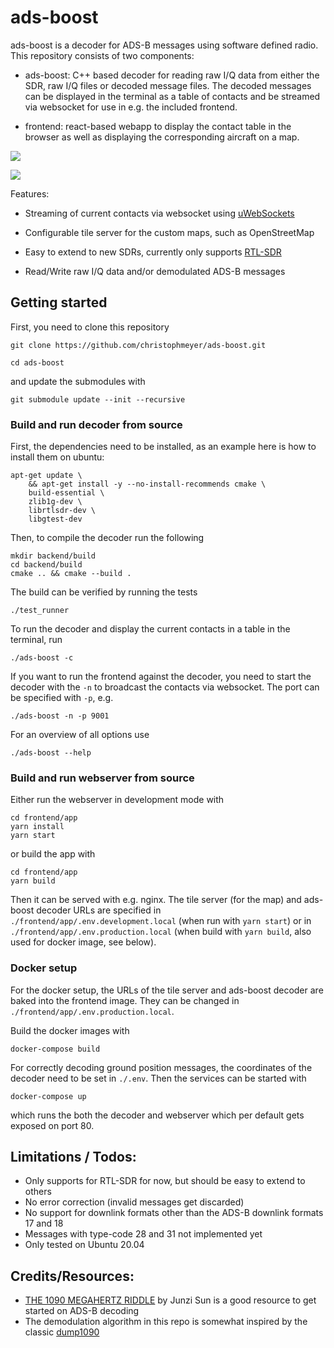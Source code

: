 # ads-boost

ads-boost is a decoder for ADS-B messages using software defined radio. This repository consists of two components:

- ads-boost: C++ based decoder for reading raw I/Q data from either the SDR, raw I/Q files or decoded message files. The decoded messages can be displayed in the terminal as a table of contacts and be streamed via websocket for use in e.g. the included frontend.

- frontend: react-based webapp to display the contact table in the browser as well as displaying the corresponding aircraft on a map.

![](.media/ads_boost_map.png)

![](.media/ads_boost_contact_table.png)

Features:

- Streaming of current contacts via websocket using [uWebSockets](https://github.com/uNetworking/uWebSockets)

- Configurable tile server for the custom maps, such as OpenStreetMap

- Easy to extend to new SDRs, currently only supports [RTL-SDR](https://www.rtl-sdr.com/about-rtl-sdr/)

- Read/Write raw I/Q data and/or demodulated ADS-B messages

## Getting started

First, you need to clone this repository

```
git clone https://github.com/christophmeyer/ads-boost.git
```

```
cd ads-boost
```

and update the submodules with

```
git submodule update --init --recursive
```

### Build and run decoder from source

First, the dependencies need to be installed, as an example here is how to install them on ubuntu:

```
apt-get update \
    && apt-get install -y --no-install-recommends cmake \
    build-essential \
    zlib1g-dev \
    librtlsdr-dev \
    libgtest-dev
```

Then, to compile the decoder run the following

```
mkdir backend/build
cd backend/build
cmake .. && cmake --build .
```

The build can be verified by running the tests

```
./test_runner
```

To run the decoder and display the current contacts in a table in the terminal, run

```
./ads-boost -c
```

If you want to run the frontend against the decoder, you need to start the decoder with the `-n` to broadcast the contacts via websocket. The port can be specified with `-p`, e.g.

```
./ads-boost -n -p 9001
```

For an overview of all options use

```
./ads-boost --help
```

### Build and run webserver from source

Either run the webserver in development mode with

```
cd frontend/app
yarn install
yarn start
```

or build the app with

```
cd frontend/app
yarn build
```

Then it can be served with e.g. nginx. The tile server (for the map) and ads-boost decoder URLs are specified in `./frontend/app/.env.development.local` (when run with `yarn start`) or in `./frontend/app/.env.production.local` (when build with `yarn build`, also used for docker image, see below).

### Docker setup

For the docker setup, the URLs of the tile server and ads-boost decoder are baked into the frontend image. They can be changed in `./frontend/app/.env.production.local`.

Build the docker images with

```
docker-compose build
```

For correctly decoding ground position messages, the coordinates of the decoder need to be set in `./.env`. Then the services can be started with

```
docker-compose up
```

which runs the both the decoder and webserver which per default gets exposed on port 80.

## Limitations / Todos:

- Only supports for RTL-SDR for now, but should be easy to extend to others
- No error correction (invalid messages get discarded)
- No support for downlink formats other than the ADS-B downlink formats 17 and 18
- Messages with type-code 28 and 31 not implemented yet
- Only tested on Ubuntu 20.04

## Credits/Resources:

- [THE 1090 MEGAHERTZ RIDDLE](https://mode-s.org/decode/) by Junzi Sun is a good resource to get started on ADS-B decoding
- The demodulation algorithm in this repo is somewhat inspired by the classic [dump1090](https://github.com/antirez/dump1090)
